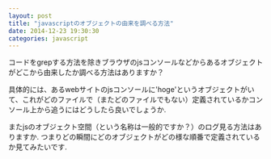 ```yaml
---
layout: post
title: "javascriptのオブジェクトの由来を調べる方法"
date: 2014-12-23 19:30:30
categories: javascript
---
```

<p>コードをgrepする方法を除きブラウザのjsコンソールなどからあるオブジェクトがどこから由来したか調べる方法はありますか？</p>

<p>具体的には、あるwebサイトのjsコンソールに'hoge'というオブジェクトがいて、これがどのファイルで（またどのファイルでもない）定義されているかコンソール上から追うにはどうしたら良いでしょうか.</p>

<p>またjsのオブジェクト空間（という名称は一般的ですか？）のログ見る方法はありますか. つまりどの瞬間にどのオブジェクトがどの様な順番で定義されているか見てみたいです.</p>

